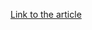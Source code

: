 [Link to the article](https://www.bleepingcomputer.com/news/security/largest-us-addiction-treatment-provider-notifies-patients-of-data-breach/)
